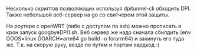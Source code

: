 Несколько скриптов позволяющих используя dpitunnel-cli обходить DPI. 
Также небольшой веб-сервер на go со свитчером этой защиты.

На роутере с openWRT (либо с доступом по ssh) можно прописать в крон запуск googbyeDPI1.sh. Веб сервер же надо сначала сбилдить (env GOOS=linux GOARCH=arm64 go build -o forarm64) и закинуть его туда же.
Т.к. на скорую руку, везде по путям и портам хардкод :(
